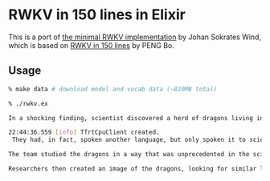 # RWKV in 150 lines in Elixir

This is a port of [the minimal RWKV implementation](https://johanwind.github.io/2023/03/23/rwkv_details.html) by Johan Sokrates Wind, which is based on [RWKV in 150 lines](https://github.com/BlinkDL/ChatRWKV/blob/main/RWKV_in_150_lines.py) by PENG Bo.

## Usage

```bash
% make data # download model and vocab data (~820MB total)

% ./rwkv.ex

In a shocking finding, scientist discovered a herd of dragons living in a remote, previously unexplored valley, in Tibet. Even more surprising to the researchers was the fact that the dragons spoke perfect Chinese.

22:44:36.559 [info] TfrtCpuClient created.
 They had, in fact, spoken another language, but only spoken it to scientists in their field.

The team studied the dragons in a way that was unprecedented in the scientific world. The dragon scientists developed computer algorithms to describe the language of the dragons, and this new language is actually completely different than that spoken by the ancient dragons.

Researchers then created an image of the dragons, looking for similar language in Tibetan language. The results of their analysis revealed that dragons live in the Himalay
```

